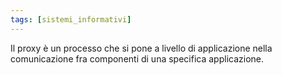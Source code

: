```yaml
---
tags: [sistemi_informativi]
---
```

Il proxy è un processo che si pone a livello di applicazione nella comunicazione fra componenti di una specifica applicazione.